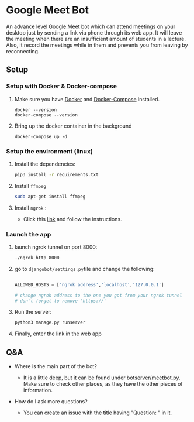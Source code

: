 # Google Meet Bot

An advance level [Google Meet](https://support.google.com/meet/?hl=en#topic=14074839) bot which can attend meetings on your desktop just by sending a link via phone through its web app. It will leave the meeting when there are an insufficient amount of students in a lecture. Also, it record the meetings while in them and prevents you from leaving by reconnecting.

## Setup

### Setup with Docker & Docker-compose

1. Make sure you have [Docker](https://docs.docker.com/get-docker/) and [Docker-Compose](https://docs.docker.com/compose/install/) installed.

    ```shell script
    docker --version
    docker-compose --version
    ```

2. Bring up the docker container in the background
    
    ```shell script
   docker-compose up -d
    ```

### Setup the environment (linux)

1. Install the dependencies:
   
   ```bash
   pip3 install -r requirements.txt
   ```
   
2. Install `ffmpeg`

   ```bash
   sudo apt-get install ffmpeg
   ```

3. Install `ngrok` :

   * Click this [link](https://ngrok.com/download) and follow the instructions.

### Launch the app

1. launch ngrok tunnel on port 8000:

   ```bash
   ./ngrok http 8000
   ```

2. go to `djangobot/settings.py`file and change the following:

   ```python
   
   ALLOWED_HOSTS = ['ngrok address','localhost','127.0.0.1']
   
   # change ngrok address to the one you got from your ngrok tunnel
   # don't forget to remove 'https://'
   ```

3. Run the server:

   ```bash
   python3 manage.py runserver
   ```

4. Finally, enter the link in the web app 

## Q&A

- Where is the main part of the bot?

  - It is a little deep, but it can be found under [botserver/meetbot.py](https://github.com/evjf/PR-google-meet-bot/blob/master/botserver/meetbot.py.). Make sure to check other places, as they have the other pieces of information.

- How do I ask more questions?

  - You can create an issue with the title having "Question: " in it.
